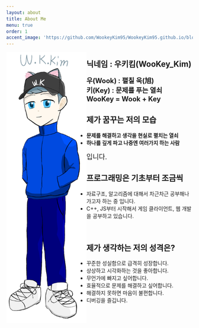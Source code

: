```yaml
---
layout: about
title: About Me
menu: true
order: 1
accent_image: 'https://github.com/WookeyKim95/WookeyKim95.github.io/blob/main/assets/img/sidebar-bg_3.jpg?raw=true'
---
```


<style>
/* width > 700px일 때 */
 @media (min-width:701px) {
  #img_class {
    float:left;
    width:43%;
    height:43%;
    box-shadow:none;
  }


}

/* width <= 700px일 때 */
@media (max-width:700px) {
  #img_class {
    height:calc(width) ;
  }

}

</style>

<img src='https://github.com/WookeyKim95/WookeyKim95.github.io/blob/main/assets/img/owner_char.png?raw=true' alt='Owner_char' id="img_class">

## 닉네임 : 우키킴(WooKey_Kim)

<span style="font-size:1.3em; font-weight:bold">
 우(Wook) : 펼칠 욱(旭)<br/>
 키(Key) : 문제를 푸는 열쇠<br/>
 WooKey = Wook + Key<br/>
</span>


## 제가 꿈꾸는 저의 모습<br/>

- **문제를 해결하고 생각을 현실로 펼치는 열쇠**
- **하나를 깊게 파고 나중엔 여러가지 하는 사람**<br/>

<span style="font-size:1.3em;">입니다.</span>


## 프로그래밍은 기초부터 조금씩

- 자료구조, 알고리즘에 대해서 차근차근 공부해나가고자 하는 중 입니다.<br/>
- C++, JS부터 시작해서 게임 클라이언트, 웹 개발을 공부하고 있습니다.<br/>
<br/>

## 제가 생각하는 저의 성격은?

- 꾸준한 성실함으로 급격히 성장합니다.
- 상상하고 시각화하는 것을 좋아합니다.
- 무언가에 빠지고 싶어합니다.
- 효율적으로 문제를 해결하고 싶어합니다.
- 해결하지 못하면 마음이 불편합니다.
- 디버깅을 즐깁니다.